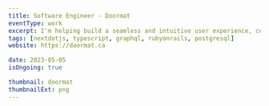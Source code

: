 ```yaml
---
title: Software Engineer - Doormat
eventType: work
excerpt: I'm helping build a seamless and intuitive user experience, contributing to Doormat's mission of making real estate law simple.
tags: [nextdotjs, typescript, graphql, rubyonrails, postgresql]
website: https://doormat.ca

date: 2023-05-05
isOngoing: true

thumbnail: doormat
thumbnailExt: png
---
```


